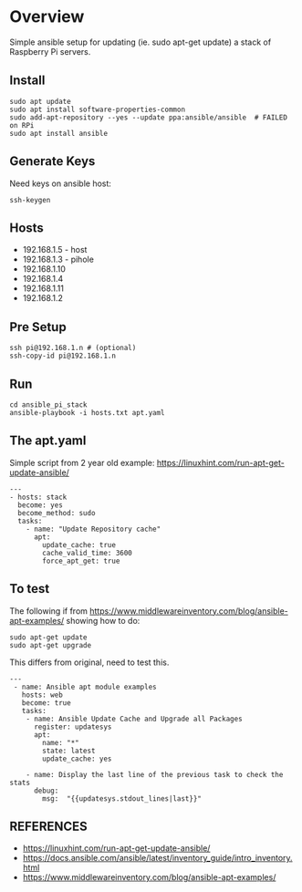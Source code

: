 # Overview

Simple ansible setup for updating (ie. sudo apt-get update) a stack of Raspberry Pi servers.

## Install
```
sudo apt update
sudo apt install software-properties-common
sudo add-apt-repository --yes --update ppa:ansible/ansible  # FAILED on RPi
sudo apt install ansible
```

## Generate Keys
Need keys on ansible host:
```
ssh-keygen
```

## Hosts
- 192.168.1.5 - host
- 192.168.1.3 - pihole
- 192.168.1.10
- 192.168.1.4
- 192.168.1.11
- 192.168.1.2

## Pre Setup
```
ssh pi@192.168.1.n # (optional)
ssh-copy-id pi@192.168.1.n
```

## Run
```
cd ansible_pi_stack
ansible-playbook -i hosts.txt apt.yaml
```

## The apt.yaml
Simple script from 2 year old example: https://linuxhint.com/run-apt-get-update-ansible/
```
---
- hosts: stack
  become: yes
  become_method: sudo
  tasks:
    - name: "Update Repository cache"
      apt:
        update_cache: true
        cache_valid_time: 3600
        force_apt_get: true
```

## To test
The following if from https://www.middlewareinventory.com/blog/ansible-apt-examples/
showing how to do:
```
sudo apt-get update
sudo apt-get upgrade
```

This differs from original, need to test this.

```
---
 - name: Ansible apt module examples
   hosts: web
   become: true
   tasks: 
    - name: Ansible Update Cache and Upgrade all Packages
      register: updatesys
      apt:
        name: "*"
        state: latest
        update_cache: yes

    - name: Display the last line of the previous task to check the stats
      debug:
        msg:  "{{updatesys.stdout_lines|last}}"
```

## REFERENCES
- https://linuxhint.com/run-apt-get-update-ansible/
- https://docs.ansible.com/ansible/latest/inventory_guide/intro_inventory.html
- https://www.middlewareinventory.com/blog/ansible-apt-examples/
